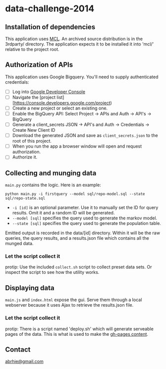 data-challenge-2014
===================

## Installation of dependencies

This application uses [MCL](http://micans.org/mcl/). An archived source distribution is in the 3rdparty/ directory. The application expects it to be installed it into 'mcl/' relative to the project root.
 
## Authorization of APIs

This application uses Google Bigquery. You'll need to supply authenticated credentials:

- [ ] Log into [Google Developer Console](https://console.developers.google.com/)
- [ ] Navigate the [project list][https://console.developers.google.com/project)
- [ ] Create a new project or select an existing one.
- [ ] Enable the BigQuery API: Select Project -> APIs and Auth -> API's -> BigQuery
- [ ] Generate a client_secrets JSON -> API's and Auth -> Credentials -> Create New Client ID
- [ ] Download the generated JSON and save as `client_secrets.json` to the root of this project.
- [ ] When you run the app a browser window will open and request authorization.
- [ ] Authorize it.

## Collecting and munging data

`main.py` contains the logic. Here is an example:

`python main.py -i firstquery --model sql/repo-model.sql --state sql/repo-state.sql`

- `-i [id]` is an optional parameter. Use it to manually set the ID for query results. Omit it and a random ID will be generated.
- `--model [sql]` specifies the query used to generate the markov model.
- `--state [sql]` specifies the query used to generate the population table.

Emitted output is recorded in the data/[id] directory. Within it will be the raw queries, the query results, and a results.json file which contains all the munged data.

### Let the script collect it

protip: Use the included `collect.sh` script to collect preset data sets. Or inspect the script to see how the utility works.

## Displaying data

`main.js` and `index.html` expose the gui. Serve them through a local webserver because it uses Ajax to retrieve the results.json file.

### Let the script collect it

protip: There is a script named 'deploy.sh' which will generate serveable pages of the data. This is what is used to make the [gh-pages content](http://abrie.github.io/data-challenge-2014).

## Contact
abrhie@gmail.com

